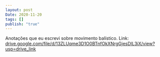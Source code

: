 ```yaml
---
layout: post
Date: 2020-11-20
tags: []
publish: "true"
---
```


Anotações que eu escrevi sobre movimento balístico. Link: [drive.google.com/file/d/13ZLUqme3D1O0BTnfOkXNrgGjesDlL3iX/view?usp=drive\_link](https://drive.google.com/file/d/13ZLUqme3D1O0BTnfOkXNrgGjesDlL3iX/view?usp=drive_link)

    